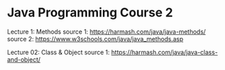 # Java Programming Course 2

Lecture 1: Methods
  source 1: https://harmash.com/java/java-methods/
  source 2: https://www.w3schools.com/java/java_methods.asp

Lecture 02: Class & Object
  source 1: https://harmash.com/java/java-class-and-object/
  
  
